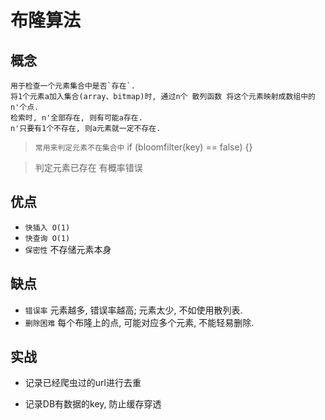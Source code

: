 # 布隆算法

## 概念

    用于检查一个元素集合中是否`存在`.
    将1个元素a加入集合(array、bitmap)时, 通过n个 散列函数 将这个元素映射成数组中的n'个点.
    检索时, n'全部存在, 则有可能a存在.
    n'只要有1个不存在, 则a元素就一定不存在.

> `常用来判定元素不在集合中` if (bloomfilter(key) == false) {}

> 判定元素已存在 有概率错误

## 优点

- `快插入 O(1)`
- `快查询 O(1)`
- `保密性` 不存储元素本身

## 缺点

- `错误率` 元素越多, 错误率越高; 元素太少, 不如使用散列表.
- `删除困难` 每个布隆上的点, 可能对应多个元素, 不能轻易删除.

## 实战

- 记录已经爬虫过的url进行去重

- 记录DB有数据的key, 防止缓存穿透
